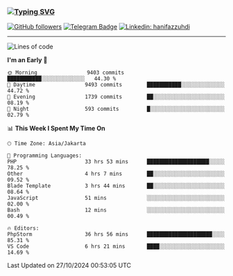 ### [![Typing SVG](https://readme-typing-svg.herokuapp.com?font=lato&size=22&lines=Hi+There+👋)](https://git.io/typing-svg) 

[![GitHub followers](https://img.shields.io/github/followers/hanifazzuhdi?label=Follow&style=social)](https://github.com/hanifazzuhdi/?tab=follow) 
[![Telegram Badge](https://img.shields.io/badge/-hanif0198-blue?style=social&logo=telegram&link=https://www.t.me/hanif0198/)](https://www.t.me/hanif0198/) 
[![Linkedin: hanifazzuhdi](https://img.shields.io/badge/-hanifazzuhdi-blue?style=flat-square&logo=Linkedin&logoColor=white&link=https://www.linkedin.com/in/hanif-az-zuhdi-69688019b/)](https://www.linkedin.com/in/hanif-az-zuhdi-69688019b/) 

<hr/>

<!--START_SECTION:waka-->
![Lines of code](https://img.shields.io/badge/From%20Hello%20World%20I%27ve%20Written-72.0%20million%20lines%20of%20code-blue)

**I'm an Early 🐤** 

```text
🌞 Morning                9403 commits        ███████████░░░░░░░░░░░░░░   44.30 % 
🌆 Daytime                9493 commits        ███████████░░░░░░░░░░░░░░   44.72 % 
🌃 Evening                1739 commits        ██░░░░░░░░░░░░░░░░░░░░░░░   08.19 % 
🌙 Night                  593 commits         █░░░░░░░░░░░░░░░░░░░░░░░░   02.79 % 
```


📊 **This Week I Spent My Time On** 

```text
🕑︎ Time Zone: Asia/Jakarta

💬 Programming Languages: 
PHP                      33 hrs 53 mins      ████████████████████░░░░░   78.25 % 
Other                    4 hrs 7 mins        ██░░░░░░░░░░░░░░░░░░░░░░░   09.52 % 
Blade Template           3 hrs 44 mins       ██░░░░░░░░░░░░░░░░░░░░░░░   08.64 % 
JavaScript               51 mins             ░░░░░░░░░░░░░░░░░░░░░░░░░   02.00 % 
Bash                     12 mins             ░░░░░░░░░░░░░░░░░░░░░░░░░   00.49 % 

🔥 Editors: 
PhpStorm                 36 hrs 56 mins      █████████████████████░░░░   85.31 % 
VS Code                  6 hrs 21 mins       ████░░░░░░░░░░░░░░░░░░░░░   14.69 % 
```


 Last Updated on 27/10/2024 00:53:05 UTC
<!--END_SECTION:waka-->
